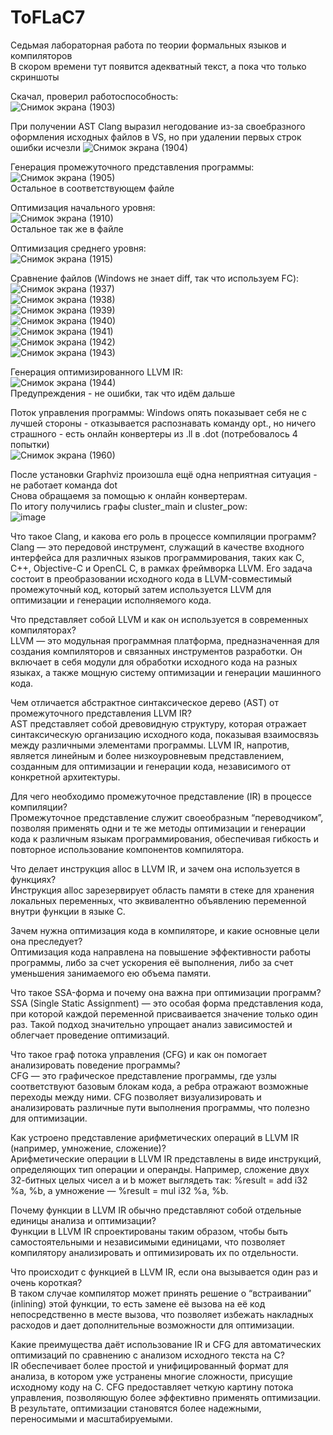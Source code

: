 # ToFLaC7
Седьмая лабораторная работа по теории формальных языков и компиляторов  
В скором времени тут появится адекватный текст, а пока что только скриншоты  

Скачал, проверил работоспособность:  
![Снимок экрана (1903)](https://github.com/user-attachments/assets/1284c5fc-4d4f-492a-86d8-053dad63b06e)  


При получении AST Clang выразил негодование из-за своебразного оформления исходных файлов в VS, но при удалении первых строк ошибки исчезли
![Снимок экрана (1904)](https://github.com/user-attachments/assets/5e416bce-6459-4b05-867c-39e60c93c642)  

Генерация промежуточного представления программы:  
![Снимок экрана (1905)](https://github.com/user-attachments/assets/8d08addd-c669-4b28-811d-3204c4596724)  
Остальное в соответствующем файле  

Оптимизация начального уровня:   
![Снимок экрана (1910)](https://github.com/user-attachments/assets/fca84b80-ad0a-4224-9155-699ba036393e)  
Остальное так же в файле

Оптимизация среднего уровня:  
![Снимок экрана (1915)](https://github.com/user-attachments/assets/0d5eab8b-29a4-452b-a84d-4ae8c944a0d0)  

Сравнение файлов (Windows не знает diff, так что используем FC):  
![Снимок экрана (1937)](https://github.com/user-attachments/assets/54ed8743-290a-487a-aae4-a47f60b02abd)  
![Снимок экрана (1938)](https://github.com/user-attachments/assets/0903a265-6581-40c4-835a-f201ea6dd880)  
![Снимок экрана (1939)](https://github.com/user-attachments/assets/76ebe58b-d7e7-4406-b02f-3bc9d5d9ec2f)  
![Снимок экрана (1940)](https://github.com/user-attachments/assets/0e696ffb-4ca4-44ae-bd44-a50cf6fa5e7e)  
![Снимок экрана (1941)](https://github.com/user-attachments/assets/354488c8-cd4e-4bf9-8adf-f204e7041249)  
![Снимок экрана (1942)](https://github.com/user-attachments/assets/cfbdcad3-8f03-4001-8118-aed8d231bde7)  
![Снимок экрана (1943)](https://github.com/user-attachments/assets/78cbe05c-1b8f-4697-a540-f9edb8d08499)  

Генерация оптимизированного LLVM IR:  
![Снимок экрана (1944)](https://github.com/user-attachments/assets/03e2cf3f-9f9c-48d3-9825-9d5ae1dfe4bc)  
Предупреждения - не ошибки, так что идём дальше  

Поток управления программы: 
Windows опять показывает себя не с лучшей стороны - отказывается распознавать команду opt., но ничего страшного - есть онлайн конвертеры из .ll в .dot (потребовалось 4 попытки)  
![Снимок экрана (1960)](https://github.com/user-attachments/assets/53c902cd-73a4-4052-ae35-712269b9ae19)  

После установки Graphviz произошла ещё одна неприятная ситуация - не работает команда dot  
Снова обращаемя за помощью к онлайн конвертерам.  
По итогу получились графы cluster_main и cluster_pow:  
![image](https://github.com/user-attachments/assets/80087529-2430-4eac-97b8-59269a7aa375)



Что такое Clang, и какова его роль в процессе компиляции программ?  
Clang — это передовой инструмент, служащий в качестве входного интерфейса для различных языков программирования, таких как C, C++, Objective-C и OpenCL C, в рамках фреймворка LLVM. Его задача состоит в преобразовании исходного кода в LLVM-совместимый промежуточный код, который затем используется LLVM для оптимизации и генерации исполняемого кода.  

Что представляет собой LLVM и как он используется в современных компиляторах?  
LLVM — это модульная программная платформа, предназначенная для создания компиляторов и связанных инструментов разработки. Он включает в себя модули для обработки исходного кода на разных языках, а также мощную систему оптимизации и генерации машинного кода.  

Чем отличается абстрактное синтаксическое дерево (AST) от промежуточного представления LLVM IR?  
AST представляет собой древовидную структуру, которая отражает синтаксическую организацию исходного кода, показывая взаимосвязь между различными элементами программы. LLVM IR, напротив, является линейным и более низкоуровневым представлением, созданным для оптимизации и генерации кода, независимого от конкретной архитектуры.  

Для чего необходимо промежуточное представление (IR) в процессе компиляции?  
Промежуточное представление служит своеобразным “переводчиком”, позволяя применять одни и те же методы оптимизации и генерации кода к различным языкам программирования, обеспечивая гибкость и повторное использование компонентов компилятора.  

Что делает инструкция alloc в LLVM IR, и зачем она используется в функциях?  
Инструкция alloc зарезервирует область памяти в стеке для хранения локальных переменных, что эквивалентно объявлению переменной внутри функции в языке C.  

Зачем нужна оптимизация кода в компиляторе, и какие основные цели она преследует?  
Оптимизация кода направлена на повышение эффективности работы программы, либо за счет ускорения её выполнения, либо за счет уменьшения занимаемого ею объема памяти.  

Что такое SSA-форма и почему она важна при оптимизации программ?  
SSA (Single Static Assignment) — это особая форма представления кода, при которой каждой переменной присваивается значение только один раз. Такой подход значительно упрощает анализ зависимостей и облегчает проведение оптимизаций.  

Что такое граф потока управления (CFG) и как он помогает анализировать поведение программы?  
CFG — это графическое представление программы, где узлы соответствуют базовым блокам кода, а ребра отражают возможные переходы между ними. CFG позволяет визуализировать и анализировать различные пути выполнения программы, что полезно для оптимизации.  

Как устроено представление арифметических операций в LLVM IR (например, умножение, сложение)?  
Арифметические операции в LLVM IR представлены в виде инструкций, определяющих тип операции и операнды. Например, сложение двух 32-битных целых чисел a и b может выглядеть так: %result = add i32 %a, %b, а умножение — %result = mul i32 %a, %b.  

Почему функции в LLVM IR обычно представляют собой отдельные единицы анализа и оптимизации?  
Функции в LLVM IR спроектированы таким образом, чтобы быть самостоятельными и независимыми единицами, что позволяет компилятору анализировать и оптимизировать их по отдельности.  

Что происходит с функцией в LLVM IR, если она вызывается один раз и очень короткая?  
В таком случае компилятор может принять решение о “встраивании” (inlining) этой функции, то есть замене её вызова на её код непосредственно в месте вызова, что позволяет избежать накладных расходов и дает дополнительные возможности для оптимизации.  

Какие преимущества даёт использование IR и CFG для автоматических оптимизаций по сравнению с анализом исходного текста на C?  
IR обеспечивает более простой и унифицированный формат для анализа, в котором уже устранены многие сложности, присущие исходному коду на C. CFG предоставляет четкую картину потока управления, позволяющую более эффективно применять оптимизации. В результате, оптимизации становятся более надежными, переносимыми и масштабируемыми.  









